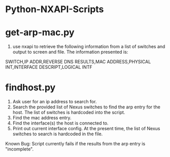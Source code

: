﻿# Python-NXAPI-Scripts

# get-arp-mac.py
1. use nxapi to retrieve the following information from a list of switches and output to screen and file.  The information presented is:

SWITCH,IP ADDR,REVERSE DNS RESULTS,MAC ADDRESS,PHYSICAL INT,INTERFACE DESCRIPT,LOGICAL INTF

# findhost.py
1. Ask user for an ip address to search for.
2. Search the provided list of Nexus switches to find the arp entry for the host.  The list of switches is hardcoded into the script. 
3. Find the mac address entry.
4. Find the interface(s) the host is connected to.
5. Print out current interface config.
At the present time, the list of Nexus switches to search is hardcoded in the file.

Known Bug: Script currently fails if the results from the arp entry is "incomplete".
